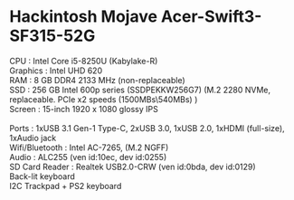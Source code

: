 <h1>Hackintosh Mojave Acer-Swift3-SF315-52G</h1>
CPU : Intel Core i5-8250U (Kabylake-R)<br>
Graphics : Intel UHD 620<br>
RAM : 8 GB DDR4 2133 MHz (non-replaceable)<br>
SSD : 256 GB Intel 600p series (SSDPEKKW256G7) (M.2 2280 NVMe, replaceable. PCIe x2 speeds (1500MBs\540MBs) )<br>
Screen : 15-inch 1920 x 1080 glossy IPS<br><br>
Ports : 1xUSB 3.1 Gen-1 Type-C, 2xUSB 3.0, 1xUSB 2.0, 1xHDMI (full-size), 1xAudio jack<br>
Wifi/Bluetooth : Intel AC-7265, (M.2 NGFF)<br>
Audio : ALC255 (ven id:10ec, dev id:0255)<br>
SD Card Reader : Realtek USB2.0-CRW (ven id:0bda, dev id:0129)<br>
Back-lit keyboard<br>
I2C Trackpad + PS2 keyboard<br>
